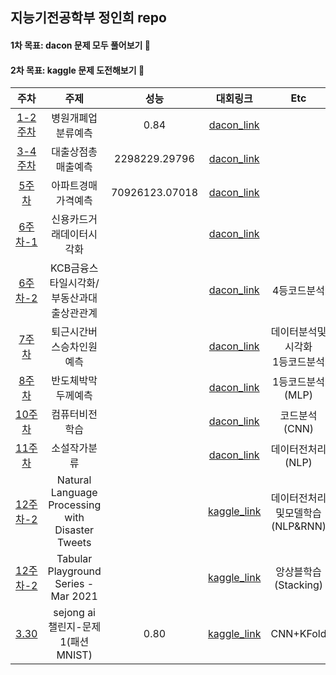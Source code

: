 ## 지능기전공학부 정인희 repo
#### 1차 목표: dacon 문제 모두 풀어보기 🙏

#### 2차 목표: kaggle 문제 도전해보기 🙏
|주차|주제|성능|대회링크|Etc|
|:------:|:---:|:---:|:---:|:---:|
|[1-2주차](https://github.com/Sejong-Kaggle-Challengers/JeongInhee/tree/main/1%EC%A3%BC%EC%B0%A8)|병원개폐업분류예측|0.84|[dacon_link](https://dacon.io/competitions/official/9565/leaderboard/)|
|[3-4주차](https://github.com/Sejong-Kaggle-Challengers/JeongInhee/tree/main/3-4%EC%A3%BC%EC%B0%A8)|대출상점총매출예측|2298229.29796|[dacon_link](https://dacon.io/competitions/official/136/leaderboard/)|
|[5주차](https://github.com/Sejong-Kaggle-Challengers/JeongInhee/tree/main/5%EC%A3%BC%EC%B0%A8)|아파트경매가격예측|70926123.07018|[dacon_link](https://dacon.io/competitions/official/17801/leaderboard/)|
|[6주차-1](https://github.com/Sejong-Kaggle-Challengers/JeongInhee/tree/main/6%EC%A3%BC%EC%B0%A8)|신용카드거래데이터시각화||[dacon_link](https://dacon.io/competitions/official/42473/overview/)|
|[6주차-2](https://github.com/Sejong-Kaggle-Challengers/JeongInhee/tree/main/7%EC%A3%BC%EC%B0%A8)|KCB금융스타일시각화/부동산과대출상관관계||[dacon_link](https://dacon.io/competitions/official/82407/overview/)|4등코드분석|
|[7주차](https://github.com/Sejong-Kaggle-Challengers/JeongInhee/tree/main/7%EC%A3%BC%EC%B0%A8)|퇴근시간버스승차인원예측||[dacon_link](https://dacon.io/competitions/official/229255/overview/)|데이터분석및시각화<br>1등코드분석|
|[8주차](https://github.com/Sejong-Kaggle-Challengers/JeongInhee/tree/main/8%EC%A3%BC%EC%B0%A8)|반도체박막두께예측||[dacon_link](https://dacon.io/competitions/official/235554/overview/)|1등코드분석(MLP)|
|[10주차](https://github.com/Sejong-Kaggle-Challengers/JeongInhee/tree/main/10%EC%A3%BC%EC%B0%A8)|컴퓨터비전학습||[dacon_link](https://dacon.io/competitions/official/235626/codeshare/1682?page=1&dtype=recent&ptype=pub)|코드분석(CNN)|
|[11주차](https://github.com/Sejong-Kaggle-Challengers/JeongInhee/tree/main/11%EC%A3%BC%EC%B0%A8)|소설작가분류||[dacon_link](https://dacon.io/competitions/official/235670/codeshare/)|데이터전처리(NLP)|
|[12주차-2](https://github.com/Sejong-Kaggle-Challengers/JeongInhee/tree/main/12%EC%A3%BC%EC%B0%A8)|Natural Language Processing with Disaster Tweets||[kaggle_link](https://www.kaggle.com/c/nlp-getting-started/overview)|데이터전처리및모델학습(NLP&RNN)|
|[12주차-2](https://github.com/Sejong-Kaggle-Challengers/JeongInhee/tree/main/12%EC%A3%BC%EC%B0%A8-2)|Tabular Playground Series - Mar 2021||[kaggle_link](https://www.kaggle.com/c/tabular-playground-series-mar-2021/leaderboard)|앙상블학습(Stacking)|
|[3.30](https://github.com/Sejong-Kaggle-Challengers/JeongInhee/tree/main/3.30)|sejong ai 챌린지-문제1(패션 MNIST)|0.80|[kaggle_link](https://www.kaggle.com/c/sejong-ai-challenge-p1)|CNN+KFold|
